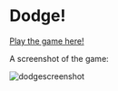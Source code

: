 # Dodge!
[Play the game here!](https://jjypark.github.io/Dodge/ "Dodge! Game Page")


A screenshot of the game:

![dodgescreenshot](https://cloud.githubusercontent.com/assets/22208048/18537146/63edc0be-7ad1-11e6-884f-e477030f607e.jpg)
